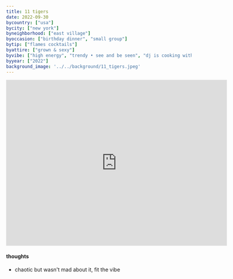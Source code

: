 ```yaml
---
title: 11 tigers
date: 2022-09-30
bycountry: ["usa"]
bycity: ["new york"]
byneighborhood: ["east village"]
byoccasion: ["birthday dinner", "small group"]
bytip: ["flames cocktails"]
byattire: ["grown & sexy"]
byvibe: ["high energy", "trendy • see and be seen", "dj is cooking with gas"]
byyear: ["2022"]
background_image: '../../background/11_tigers.jpeg'
---
```


<iframe src="https://www.google.com/maps/embed?pb=!1m18!1m12!1m3!1d3023.4977645430754!2d-73.98069772343516!3d40.72907143656942!2m3!1f0!2f0!3f0!3m2!1i1024!2i768!4f13.1!3m3!1m2!1s0x89c2594ec6f288f5%3A0xe0d193ad6841ad86!2s11%20Tigers!5e0!3m2!1sen!2sus!4v1701369031583!5m2!1sen!2sus" width="600" height="450" style="border:0;" allowfullscreen="" loading="lazy" referrerpolicy="no-referrer-when-downgrade"></iframe>

#### thoughts
* chaotic but wasn't mad about it, fit the vibe